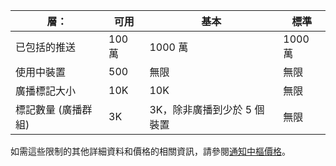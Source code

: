 
| 層： | 可用 | 基本 | 標準 |
|----|----|----|----|
| 已包括的推送 | 100 萬 | 1000 萬 | 1000 萬 |
| 使用中裝置 | 500 | 無限 | 無限 |
| 廣播標記大小 | 10K | 10K | 無限 |
| 標記數量 (廣播群組) | 3K | 3K，除非廣播到少於 5 個裝置 | 無限 |

如需這些限制的其他詳細資料和價格的相關資訊，請參閱[通知中樞價格](http://azure.microsoft.com/pricing/details/notification-hubs/)。

<!---HONumber=Oct15_HO3-->